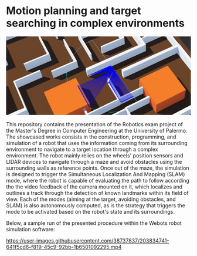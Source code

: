 # Motion planning and target searching in complex environments

![banner](./imgs/lidar_scan.png)

This repository contains the presentation of the Robotics exam project of the Master's Degree in Computer Engineering at the University of Palermo. The showcased works consists in the construction, programming, and simulation of a robot that uses the information coming from its surrounding environment to navigate to a target location through a complex environment. The robot mainly relies on the wheels' position sensors and LIDAR devices to navigate through a maze and avoid obstacles using the surrounding walls as reference points. Once out of the maze, the simulation is designed to trigger the Simultaneous Localization And Mapping (SLAM) mode, where the robot is capable of evaluating the path to follow according tho the video feedback of the camera mounted on it, which localizes and outlines a track through the detection of known landmarks within its field of view. Each of the modes (aiming at the target, avoiding obstacles, and SLAM) is also autonomously computed, as is the strategy that triggers the mode to be activated based on the robot's state and its surroundings.

Below, a sample run of the presented procedure within the Webots robot simulation software:

https://user-images.githubusercontent.com/38737837/203834741-641f5cd6-f819-45c9-92bb-1b6501092295.mp4


